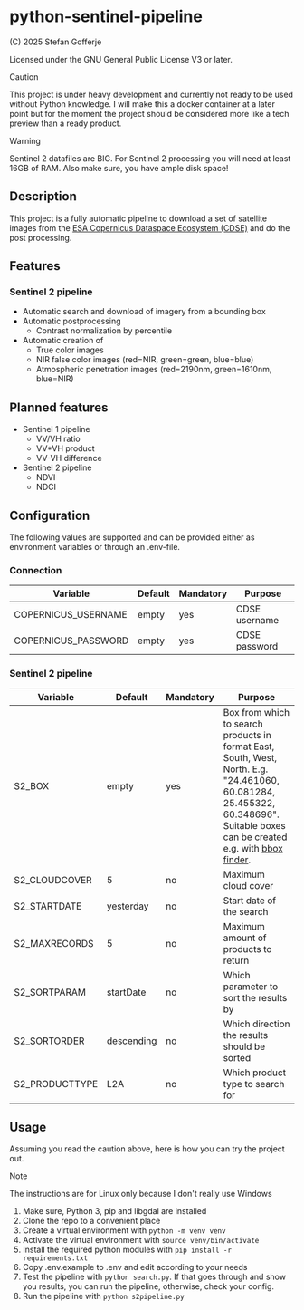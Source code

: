 # python-sentinel-pipeline

(C) 2025 Stefan Gofferje

Licensed under the GNU General Public License V3 or later.

> [!CAUTION]
> This project is under heavy development and currently not ready to be used without Python knowledge.
> I will make this a docker container at a later point but for the moment the project should be
> considered more like a tech preview than a ready product.

> [!WARNING]
> Sentinel 2 datafiles are BIG. For Sentinel 2 processing you will need at least 16GB of RAM. Also make sure,
> you have ample disk space!

## Description

This project is a fully automatic pipeline to download a set of satellite images from
the [ESA Copernicus Dataspace Ecosystem (CDSE)](https://dataspace.copernicus.eu/) and do the post processing.

## Features

### Sentinel 2 pipeline

- Automatic search and download of imagery from a bounding box
- Automatic postprocessing
  - Contrast normalization by percentile
- Automatic creation of
  - True color images
  - NIR false color images (red=NIR, green=green, blue=blue)
  - Atmospheric penetration images (red=2190nm, green=1610nm, blue=NIR)

## Planned features

- Sentinel 1 pipeline
  - VV/VH ratio
  - VV\*VH product
  - VV-VH difference
- Sentinel 2 pipeline
  - NDVI
  - NDCI

## Configuration

The following values are supported and can be provided either as environment variables or through an .env-file.

### Connection

| Variable            | Default | Mandatory | Purpose       |
| ------------------- | ------- | --------- | ------------- |
| COPERNICUS_USERNAME | empty   | yes       | CDSE username |
| COPERNICUS_PASSWORD | empty   | yes       | CDSE password |

### Sentinel 2 pipeline

| Variable       | Default    | Mandatory | Purpose                                                                                                                                                                                                |
| -------------- | ---------- | --------- | ------------------------------------------------------------------------------------------------------------------------------------------------------------------------------------------------------ |
| S2_BOX         | empty      | yes       | Box from which to search products in format East, South, West, North. E.g. "24.461060, 60.081284, 25.455322, 60.348696". Suitable boxes can be created e.g. with [bbox finder](http://bboxfinder.com). |
| S2_CLOUDCOVER  | 5          | no        | Maximum cloud cover                                                                                                                                                                                    |
| S2_STARTDATE   | yesterday  | no        | Start date of the search                                                                                                                                                                               |
| S2_MAXRECORDS  | 5          | no        | Maximum amount of products to return                                                                                                                                                                   |
| S2_SORTPARAM   | startDate  | no        | Which parameter to sort the results by                                                                                                                                                                 |
| S2_SORTORDER   | descending | no        | Which direction the results should be sorted                                                                                                                                                           |
| S2_PRODUCTTYPE | L2A        | no        | Which product type to search for                                                                                                                                                                       |

## Usage

Assuming you read the caution above, here is how you can try the project out.

> [!NOTE]
> The instructions are for Linux only because I don't really use Windows

1. Make sure, Python 3, pip and libgdal are installed
2. Clone the repo to a convenient place
3. Create a virtual environment with `python -m venv venv`
4. Activate the virtual environment with `source venv/bin/activate`
5. Install the required python modules with `pip install -r requirements.txt`
6. Copy .env.example to .env and edit according to your needs
7. Test the pipeline with `python search.py`. If that goes through and show you results,
   you can run the pipeline, otherwise, check your config.
8. Run the pipeline with `python s2pipeline.py`
